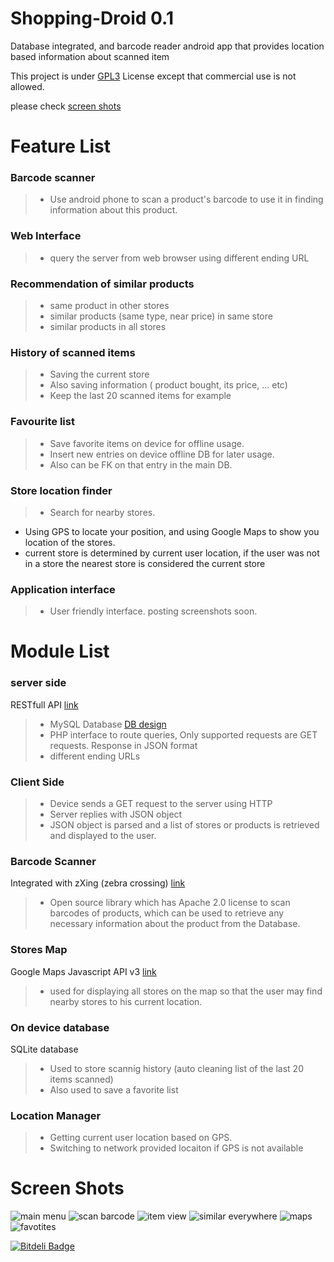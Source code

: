 Shopping-Droid 0.1
==================

Database integrated, and barcode reader android app that provides location based information about scanned item

This project is under [GPL3](http://www.gnu.org/licenses/gpl.html) License except that commercial use is not allowed.

please check [screen shots](#screen-shots)

Feature List
============

### Barcode scanner ###
> + Use android phone to scan a product's barcode to use it in finding information about this product.
	           
### Web Interface
> + query the server from web browser using different ending URL

### Recommendation of similar products ###
> + same product in other stores
> + similar products (same type, near price) in same store
> + similar products in all stores
    
### History of scanned items ###
> + Saving the current store 
> + Also saving information ( product bought, its price, ... etc)
> + Keep the last 20 scanned items for example

### Favourite list ###
> + Save favorite items on device for offline usage.
> + Insert new entries on device offline DB for later usage.
> + Also can be FK on that entry in the main DB.

### Store location finder ###
> + Search for nearby stores. 
+ Using GPS to locate your position, and using Google Maps to show you location of the stores.
+ current store is determined by current user location, if the user was not in a store the nearest store is considered the current store

### Application interface ###
> + User friendly interface. posting screenshots soon.


Module List
============

### server side ###
RESTfull API [link](https://en.wikipedia.org/wiki/Representational_state_transfer)
> + MySQL Database  [DB design](online_DB_design.txt) 
> + PHP interface to route queries, Only supported requests are GET requests. Response in JSON format 
> + different ending URLs

### Client Side ###
> + Device sends a GET request to the server using HTTP
> + Server replies with JSON object
> + JSON object is parsed and a list of stores or products is retrieved and displayed to the user. 

### Barcode Scanner ###
Integrated with zXing (zebra crossing) [link](http://code.google.com/p/zxing/)
> + Open source library which has Apache 2.0 license to scan barcodes of products, which can be used to retrieve any necessary information about the product from the Database.

### Stores Map ###
Google Maps Javascript API v3 [link](https://developers.google.com/maps/documentation/javascript/)
> + used for displaying all stores on the map so that the user may find nearby stores to his current location.

### On device database ###
SQLite database 
> + Used to store scannig history (auto cleaning list of the last 20 items scanned)
> + Also used to save a favorite list 

### Location Manager ###
> + Getting current user location based on GPS. 
> + Switching to network provided locaiton if GPS is not available

Screen Shots
============
![main menu](screenshots/main_menu.png) 
![scan barcode](screenshots/read_barcode.png)
![item view](screenshots/barcode.png)
![similar everywhere](screenshots/similar_everywhere.png)
![maps](screenshots/maps2.png) 
![favotites](screenshots/favorites.png)

[![Bitdeli Badge](https://d2weczhvl823v0.cloudfront.net/leonardo7/shopping-droid/trend.png)](https://bitdeli.com/free "Bitdeli Badge")
